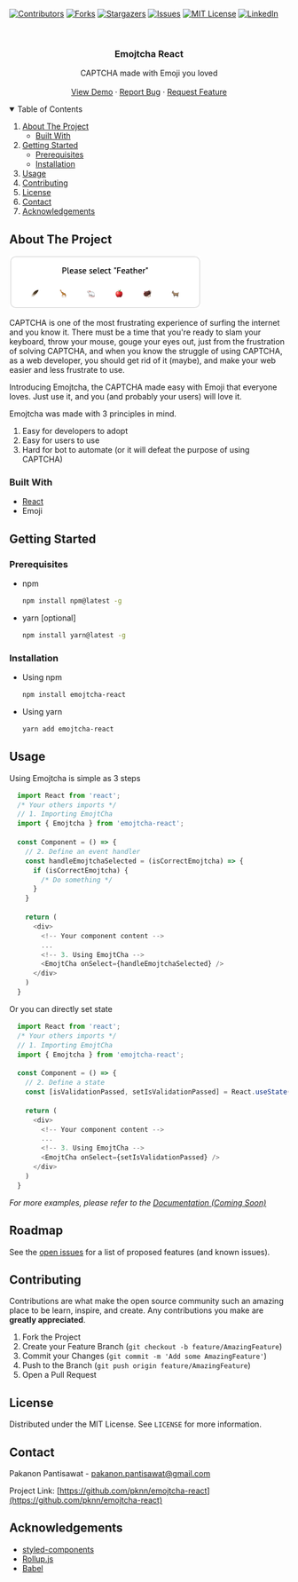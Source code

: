 <!--
*** Thanks for checking out the Best-README-Template. If you have a suggestion
*** that would make this better, please fork the repo and create a pull request
*** or simply open an issue with the tag "enhancement".
*** Thanks again! Now go create something AMAZING! :D
-->

<!-- PROJECT SHIELDS -->
<!--
*** I'm using markdown "reference style" links for readability.
*** Reference links are enclosed in brackets [ ] instead of parentheses ( ).
*** See the bottom of this document for the declaration of the reference variables
*** for contributors-url, forks-url, etc. This is an optional, concise syntax you may use.
*** https://www.markdownguide.org/basic-syntax/#reference-style-links
-->

[![Contributors][contributors-shield]][contributors-url]
[![Forks][forks-shield]][forks-url]
[![Stargazers][stars-shield]][stars-url]
[![Issues][issues-shield]][issues-url]
[![MIT License][license-shield]][license-url]
[![LinkedIn][linkedin-shield]][linkedin-url]

<!-- PROJECT LOGO -->
<br />
<p align="center">
  <h3 align="center">Emojtcha React</h3>

  <p align="center">
    CAPTCHA made with Emoji you loved
    <br />
    <br />
    <a href="https://github.com/pknn/emojtcha-react">View Demo</a>
    ·
    <a href="https://github.com/pknn/emojtcha-react/issues">Report Bug</a>
    ·
    <a href="https://github.com/pknn/emojtcha-react/issues">Request Feature</a>
  </p>
</p>

<!-- TABLE OF CONTENTS -->
<details open="open">
  <summary>Table of Contents</summary>
  <ol>
    <li>
      <a href="#about-the-project">About The Project</a>
      <ul>
        <li><a href="#built-with">Built With</a></li>
      </ul>
    </li>
    <li>
      <a href="#getting-started">Getting Started</a>
      <ul>
        <li><a href="#prerequisites">Prerequisites</a></li>
        <li><a href="#installation">Installation</a></li>
      </ul>
    </li>
    <li><a href="#usage">Usage</a></li>
    <li><a href="#contributing">Contributing</a></li>
    <li><a href="#license">License</a></li>
    <li><a href="#contact">Contact</a></li>
    <li><a href="#acknowledgements">Acknowledgements</a></li>
  </ol>
</details>

<!-- ABOUT THE PROJECT -->

## About The Project

![Product Name Screen Shot][product-screenshot]

CAPTCHA is one of the most frustrating experience of surfing the internet and you know it. There must be a time that you're ready to slam your keyboard, throw your mouse, gouge your eyes out, just from the frustration of solving CAPTCHA, and when you know the struggle of using CAPTCHA, as a web developer, you should get rid of it (maybe), and make your web easier and less frustrate to use.

Introducing Emojtcha, the CAPTCHA made easy with Emoji that everyone loves. Just use it, and you (and probably your users) will love it.

Emojtcha was made with 3 principles in mind.  
1. Easy for developers to adopt
2. Easy for users to use
3. Hard for bot to automate (or it will defeat the purpose of using CAPTCHA)

### Built With

- [React](https://reactjs.org)
- Emoji

<!-- GETTING STARTED -->

## Getting Started


### Prerequisites

- npm
  ```sh
  npm install npm@latest -g
  ```
- yarn [optional]

  ```sh
  npm install yarn@latest -g
  ```

### Installation

- Using npm
  ```sh
  npm install emojtcha-react
  ```
- Using yarn
  ```sh
  yarn add emojtcha-react
  ```

<!-- USAGE EXAMPLES -->

## Usage

Using Emojtcha is simple as 3 steps  
  ```js
    import React from 'react';
    /* Your others imports */
    // 1. Importing EmojtCha
    import { Emojtcha } from 'emojtcha-react';

    const Component = () => {
      // 2. Define an event handler
      const handleEmojtchaSelected = (isCorrectEmojtcha) => {
        if (isCorrectEmojtcha) {
          /* Do something */
        }
      }

      return (
        <div>
          <!-- Your component content -->
          ...
          <!-- 3. Using EmojtCha -->
          <EmojtCha onSelect={handleEmojtchaSelected} />
        </div>
      )
    }
  ```

Or you can directly set state
  ```js
    import React from 'react';
    /* Your others imports */
    // 1. Importing EmojtCha
    import { Emojtcha } from 'emojtcha-react';

    const Component = () => {
      // 2. Define a state
      const [isValidationPassed, setIsValidationPassed] = React.useState(false)

      return (
        <div>
          <!-- Your component content -->
          ...
          <!-- 3. Using EmojtCha -->
          <EmojtCha onSelect={setIsValidationPassed} />
        </div>
      )
    }
  ```

_For more examples, please refer to the [Documentation (Coming Soon)](https://example.com)_

<!-- ROADMAP -->

## Roadmap

See the [open issues](https://github.com/pknn/emojtcha-react/issues) for a list of proposed features (and known issues).

<!-- CONTRIBUTING -->

## Contributing

Contributions are what make the open source community such an amazing place to be learn, inspire, and create. Any contributions you make are **greatly appreciated**.

1. Fork the Project
2. Create your Feature Branch (`git checkout -b feature/AmazingFeature`)
3. Commit your Changes (`git commit -m 'Add some AmazingFeature'`)
4. Push to the Branch (`git push origin feature/AmazingFeature`)
5. Open a Pull Request

<!-- LICENSE -->

## License

Distributed under the MIT License. See `LICENSE` for more information.

<!-- CONTACT -->

## Contact

Pakanon Pantisawat - pakanon.pantisawat@gmail.com

Project Link: [https://github.com/pknn/emojtcha-react](https://github.com/pknn/emojtcha-react)

<!-- ACKNOWLEDGEMENTS -->

## Acknowledgements

- [styled-components](https://styled-components.com)
- [Rollup.js](https://rollupjs.org)
- [Babel](https://babeljs.io)

<!-- MARKDOWN LINKS & IMAGES -->
<!-- https://www.markdownguide.org/basic-syntax/#reference-style-links -->

[contributors-shield]: https://img.shields.io/github/contributors/pknn/emojtcha?style=flat-square
[contributors-url]: https://github.com/pknn/emojtcha-react/graphs/contributors
[forks-shield]: https://img.shields.io/github/forks/pknn/emojtcha-react?style=flat-square
[forks-url]: https://github.com/pknn/emojtcha-react/network/members
[stars-shield]: https://img.shields.io/github/stars/pknn/emojtcha-react?style=flat-square
[stars-url]: https://github.com/pknn/emojtcha-react/stargazers
[issues-shield]: https://img.shields.io/github/issues/pknn/emojtcha-react?style=flat-square
[issues-url]: https://github.com/pknn/emojtcha-react/issues
[license-shield]: https://img.shields.io/github/license/pknn/emojtcha-react?logoColor=green&style=flat-square
[license-url]: https://github.com/pknn/emojtcha-react/blob/master/LICENSE
[linkedin-shield]: https://img.shields.io/badge/linkedin-connect-blue?style=flat-square
[linkedin-url]: https://www.linkedin.com/in/pakanon-pantisawat-44316b170/
[product-screenshot]: screenshot.png
